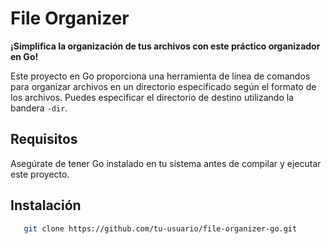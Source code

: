# File Organizer
**¡Simplifica la organización de tus archivos con este práctico organizador en Go!**

Este proyecto en Go proporciona una herramienta de línea de comandos para organizar archivos en un directorio especificado según el formato de los archivos. Puedes especificar el directorio de destino utilizando la bandera `-dir`.

## Requisitos

Asegúrate de tener Go instalado en tu sistema antes de compilar y ejecutar este proyecto.

## Instalación
```bash
   git clone https://github.com/tu-usuario/file-organizer-go.git
```
